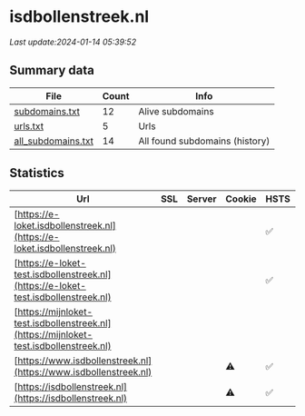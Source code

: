 # isdbollenstreek.nl
*Last update:2024-01-14 05:39:52*
## Summary data
| File       | Count | Info |
|------------|-------|------|
|[subdomains.txt](/data/isdbollenstreek/subdomains.txt)|12|Alive subdomains|
|[urls.txt](/data/isdbollenstreek/urls.txt)|5|Urls|
|[all_subdomains.txt](/data/isdbollenstreek/all_subdomains.txt)|14|All found subdomains (history)|
## Statistics
| Url | SSL | Server | Cookie | HSTS | CSP | XFO | XXP | RP | Tech |
|------------|-------|------|------|------|------|------|------|------|------|
|[https://e-loket.isdbollenstreek.nl](https://e-loket.isdbollenstreek.nl)| || |:white_check_mark: | |:white_check_mark: | |:white_check_mark: |HSTS|
|[https://e-loket-test.isdbollenstreek.nl](https://e-loket-test.isdbollenstreek.nl)| || |:white_check_mark: | |:white_check_mark: | |:white_check_mark: |HSTS|
|[https://mijnloket-test.isdbollenstreek.nl](https://mijnloket-test.isdbollenstreek.nl)| | | | | | | |:white_check_mark: |HSTS IIS:10.0 Window...|
|[https://www.isdbollenstreek.nl](https://www.isdbollenstreek.nl)| | |:warning: |:white_check_mark: | |:warning: |:white_check_mark: |:white_check_mark: |:white_check_mark: |Apache Tomcat Green...|
|[https://isdbollenstreek.nl](https://isdbollenstreek.nl)| | |:warning: |:white_check_mark: | |:warning: |:white_check_mark: |:white_check_mark: |:white_check_mark: |Apache Tomcat Green...|
